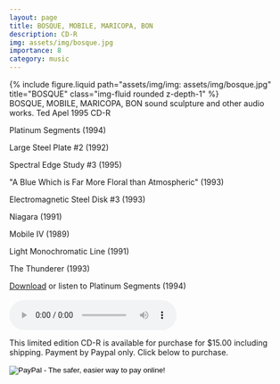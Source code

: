 ```yaml
---
layout: page
title: BOSQUE, MOBILE, MARICOPA, BON
description: CD-R
img: assets/img/bosque.jpg
importance: 8
category: music
---
```


<div class="row">
    <div class="col-sm mt-3 mt-md-0">
        {% include figure.liquid path="assets/img/img: assets/img/bosque.jpg" title="BOSQUE" class="img-fluid rounded z-depth-1" %}
    </div>
</div>
<div class="caption">
BOSQUE, MOBILE, MARICOPA, BON
sound sculpture and other audio works.
Ted Apel
1995 CD-R


</div>

Platinum Segments (1994)

Large Steel Plate #2 (1992)

Spectral Edge Study #3 (1995)

"A Blue Which is Far More Floral than Atmospheric" (1993)

Electromagnetic Steel Disk #3 (1993)

Niagara (1991)

Mobile IV (1989)

Light Monochromatic Line (1991)

The Thunderer (1993)


<a href="sound/01%20Platinum%20Segments.mp3">Download</a> or listen to Platinum Segments (1994)<br />      
	<audio controls="controls" >
		<source src="sound/01%20Platinum%20Segments.ogg" type="audio/ogg"/ >
		<source src="sound/01%20Platinum%20Segments.mp3" type="audio/mpeg"/ >
	html5 browsers only.</audio>	



This limited edition CD-R is available for purchase for $15.00 including shipping. Payment by Paypal only. Click below to purchase.

<form action="https://www.paypal.com/cgi-bin/webscr" method="post">
	<input type="hidden" name="cmd" value="_xclick">
	<input type="hidden" name="business" value="tapel@vud.org">
	<input type="hidden" name="lc" value="US">
	<input type="hidden" name="item_name" value="BOSQUE, MOBILE, MARICOPA, BON CD-R">
	<input type="hidden" name="amount" value="15.00">
	<input type="hidden" name="currency_code" value="USD">
	<input type="hidden" name="button_subtype" value="services">
	<input type="hidden" name="no_note" value="0">
	<input type="hidden" name="tax_rate" value="0.000">
	<input type="hidden" name="shipping" value="0.00">
	<input type="hidden" name="bn" value="PP-BuyNowBF:btn_buynowCC_LG.gif:NonHostedGuest">
	<input type="image" src="https://www.paypal.com/en_US/i/btn/btn_buynowCC_LG.gif"  name="submit" alt="PayPal - The safer, easier way to pay online!">
	<img alt="" src="https://www.paypal.com/en_US/i/scr/pixel.gif" width="1" height="1">
	</form>
	